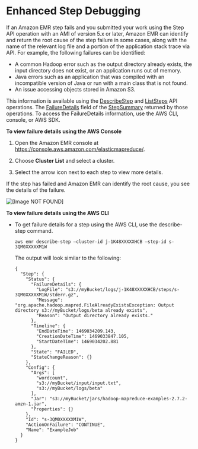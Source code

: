 # Enhanced Step Debugging<a name="emr-enhanced-step-debugging"></a>

If an Amazon EMR step fails and you submitted your work using the Step API operation with an AMI of version 5\.x or later, Amazon EMR can identify and return the root cause of the step failure in some cases, along with the name of the relevant log file and a portion of the application stack trace via API\. For example, the following failures can be identified: 
+ A common Hadoop error such as the output directory already exists, the input directory does not exist, or an application runs out of memory\.
+ Java errors such as an application that was compiled with an incompatible version of Java or run with a main class that is not found\.
+ An issue accessing objects stored in Amazon S3\.

This information is available using the [DescribeStep](http://docs.aws.amazon.com/ElasticMapReduce/latest/API/API_DescribeStep.html) and [ListSteps](http://docs.aws.amazon.com/ElasticMapReduce/latest/API/API_ListSteps.html) API operations\. The [FailureDetails](http://docs.aws.amazon.com/ElasticMapReduce/latest/API/API_FailureDetails.html) field of the [StepSummary](http://docs.aws.amazon.com/ElasticMapReduce/latest/API/API_StepSummary.html) returned by those operations\. To access the FailureDetails information, use the AWS CLI, console, or AWS SDK\.

**To view failure details using the AWS Console**

1. Open the Amazon EMR console at [https://console\.aws\.amazon\.com/elasticmapreduce/](https://console.aws.amazon.com/elasticmapreduce/)\.

1. Choose **Cluster List** and select a cluster\.

1. Select the arrow icon next to each step to view more details\.

If the step has failed and Amazon EMR can identify the root cause, you see the details of the failure\.

![\[Image NOT FOUND\]](http://docs.aws.amazon.com/emr/latest/ManagementGuide/images/DebuggingFailedStep.png)

**To view failure details using the AWS CLI**
+ To get failure details for a step using the AWS CLI, use the describe\-step command\.

  ```
  aws emr describe-step –cluster-id j-1K48XXXXXHCB –step-id s-3QM0XXXXXM1W
  ```

  The output will look similar to the following:

  ```
  {
    "Step": {
      "Status": {
        "FailureDetails": {
          "LogFile": "s3://myBucket/logs/j-1K48XXXXXHCB/steps/s-3QM0XXXXXM1W/stderr.gz",
          "Message": "org.apache.hadoop.mapred.FileAlreadyExistsException: Output directory s3://myBucket/logs/beta already exists",
          "Reason": "Output directory already exists."
        },
        "Timeline": {
          "EndDateTime": 1469034209.143,
          "CreationDateTime": 1469033847.105,
          "StartDateTime": 1469034202.881
        },
        "State": "FAILED",
        "StateChangeReason": {}
      },
      "Config": {
        "Args": [
          "wordcount",
          "s3://myBucket/input/input.txt",
          "s3://myBucket/logs/beta"
        ],
        "Jar": "s3://myBucket/jars/hadoop-mapreduce-examples-2.7.2-amzn-1.jar",
        "Properties": {}
      },
      "Id": "s-3QM0XXXXXM1W",
      "ActionOnFailure": "CONTINUE",
      "Name": "ExampleJob"
    }
  }
  ```